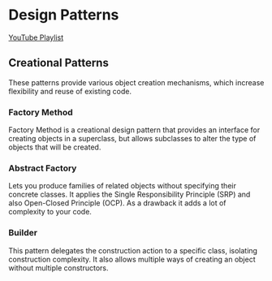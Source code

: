 # Design Patterns 

[YouTube Playlist](https://www.youtube.com/watch?v=MqddY6Ochkc&list=PLbIBj8vQhvm0VY5YrMrafWaQY2EnJ3j8H&index=1&t=0s)

## Creational Patterns
These patterns provide various object creation mechanisms, which increase flexibility and reuse of existing code.

### Factory Method
Factory Method is a creational design pattern that provides an interface for creating objects in a superclass, but allows subclasses to alter the type of objects that will be created.

### Abstract Factory
Lets you produce families of related objects without specifying their concrete classes. It applies the Single Responsibility Principle (SRP) and also Open-Closed Principle (OCP). As a drawback it adds a lot of complexity to your code.

### Builder
This pattern delegates the construction action to a specific class, isolating construction complexity. It also allows multiple ways of creating an object without multiple constructors.